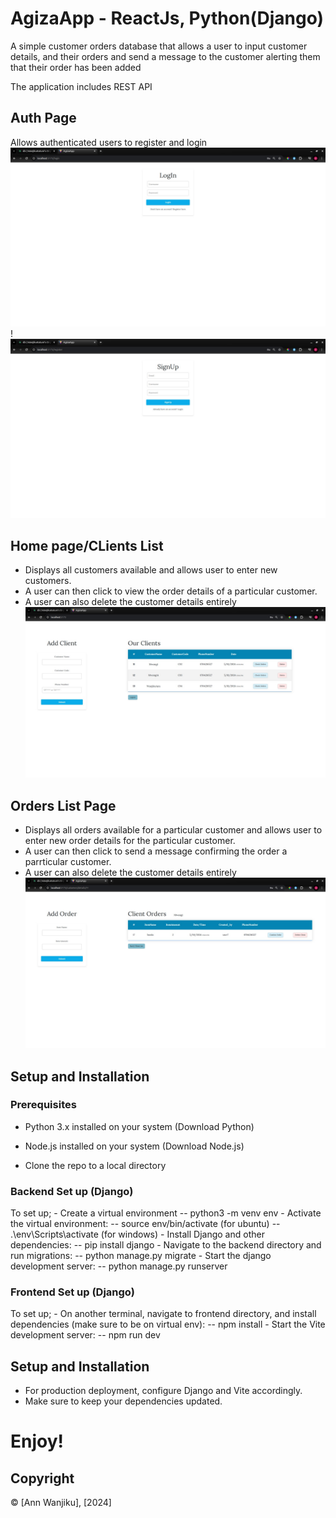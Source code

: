 # AgizaApp - ReactJs, Python(Django)
A simple customer orders database that allows a user to input customer details, and their orders and send a message to the customer alerting them that their order has been added

The application includes REST API

## Auth Page
Allows authenticated users to register and login
![image](/frontend/src/assets/login.jpeg)
!![image](/frontend/src/assets/signup.jpeg)


## Home page/CLients List
- Displays all customers available and allows user to enter new customers. 
- A user can then click to view the order details of a particular customer. 
- A user can also delete the customer details entirely
![image](/frontend/src/assets/client.jpeg)

## Orders List Page
- Displays all orders available for a particular customer and allows user to enter new order details for the particular customer. 
- A user can then click to send a message confirming the order a parrticular customer. 
- A user can also delete the customer details entirely
![image](/frontend/src/assets/order.jpeg)

## Setup and Installation

### Prerequisites
- Python 3.x installed on your system (Download Python)
- Node.js installed on your system (Download Node.js)

- Clone the repo to a local directory

### Backend Set up (Django)
To set up;
    - Create a virtual environment 
    -- python3 -m venv env
    - Activate the virtual environment:
    -- source env/bin/activate  (for ubuntu)
    -- .\env\Scripts\activate  (for windows)
    - Install Django and other dependencies:
    -- pip install django
    - Navigate to the backend directory and run migrations: 
    -- python manage.py migrate
    - Start the django development server:
    -- python manage.py runserver

### Frontend Set up (Django)
To set up;
    - On another terminal, navigate to frontend directory, and install dependencies (make sure to be on virtual env):
    -- npm install
    - Start the Vite development server:
    -- npm run dev

## Setup and Installation
- For production deployment, configure Django and Vite accordingly.
- Make sure to keep your dependencies updated.

# Enjoy!

## Copyright

© [Ann Wanjiku], [2024]




